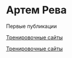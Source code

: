 # Артем Рева
Первые публикации

[Тренировочные сайты](https://siart89.github.io/Bouncy/ "Собственно сам сайт")

[Тренировочные сайты](https://siart89.github.io/Lian/ "Собственно сам сайт")

